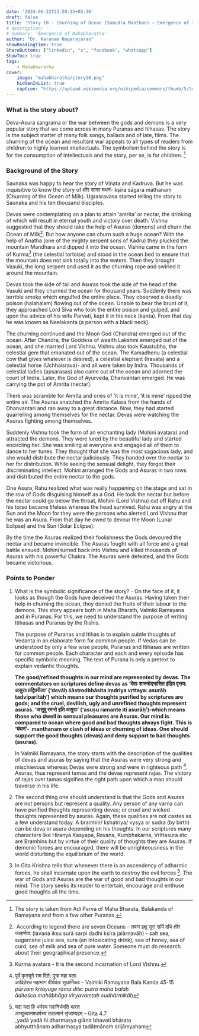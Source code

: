 ```yaml
---
date: '2024-06-22T23:50:15+05:30'
draft: false
title: 'Story 10 - Churning of Ocean (Samudra Manthan) – Emergence of the Amrit'
# description: ''
# summary: 'Emergence of Mahabharatha'
author: "Dr. Karanam Nagarajarao"
showReadingTime: true
ShareButtons: ["linkedin", "x", "facebook", "whatsapp"]
ShowToc: true
tags: 
    - Mahabharatha
cover:
    image: "mahabharatha/story10.png"
    hiddenInList: true
    caption: "https://upload.wikimedia.org/wikipedia/commons/thumb/5/54/Samudra-Manthan-The-Churning-of-the-Ocean-of-Milk.jpg/640px-Samudra-Manthan-The-Churning-of-the-Ocean-of-Milk.jpg"
---
```


### What is the story about?

Deva-Asura sangrama or the war between the gods and demons is a very popular story that we come across in many Puranas and Itihasas. The story is the subject matter of many folk songs, ballads and of late, films. The churning of the ocean and resultant war appeals to all types of readers from children to highly learned intellectuals. The symbolism behind the story is for the consumption of intellectuals and the story, per se, is for children. [^1]

### Background of the Story
Saunaka was happy to hear the story of Vinata and Kadruva. But he was inquisitive to know the story of क्षीर सागर मथनं- kṣīra sāgara mathanaṃ (Churning of the Ocean of Milk). Ugrasravasa started telling the story to Saunaka and his ten thousand disciples.

Devas were contemplating on a plan to attain ‘amrita’ or nectar, the drinking of which will result in eternal youth and victory over death. Vishnu suggested that they should take the help of Asuras (demons) and churn the Ocean of Milk[^2]. But how anyone can churn such a huge ocean? With the help of Anatha (one of the mighty serpent sons of Kadru) they plucked the mountain Mandhara and dipped it into the ocean. Vishnu came in the form of Kurma[^3] (the celestial tortoise) and stood in the ocean bed to ensure that the mountain does not sink totally into the waters. Then they brought Vasuki, the long serpent and used it as the churning rope and swirled it around the mountain.

Devas took the side of tail and Asuras took the side of the head of the Vasuki and they churned the ocean for thousand years. Suddenly there was terrible smoke which engulfed the entire place. They observed a deadly poison (halahalam) flowing out of the ocean. Unable to bear the brunt of it, they approached Lord Siva who took the entire poison and gulped, and upon the advice of his wife Parvati, kept it in his neck (kanta). From that day he was known as Neelakanta (a person with a black neck).

The churning continued and the Moon God (Chandra) emerged out of the ocean. After Chandra, the Goddess of wealth Lakshmi emerged out of the ocean, and she married Lord Vishnu. Vishnu also took Kaustubha, the celestial gem that emanated out of the ocean. The Kamadhenu (a celestial cow that gives whatever is desired), a celestial elephant (Iravata) and a celestial horse (Uchhaisrava)- and all were taken by Indra. Thousands of celestial ladies (apsarasas) also came out of the ocean and adorned the court of Indra. Later, the God of Ayurveda, Dhanvantari emerged. He was carrying the pot of Amrita (nectar).

There was scramble for Amrita and cries of ‘it is mine’, ‘it is mine’ ripped the entire air. The Asuras snatched the Amrita Kalasa from the hands of Dhanvantari and ran away to a great distance. Now, they had started quarrelling among themselves for the nectar. Devas were watching the Asuras fighting among themselves.

Suddenly Vishnu took the form of an enchanting lady (Mohini avatara) and attracted the demons. They were lured by the beautiful lady and started encircling her. She was smiling at everyone and engaged all of them to dance to her tunes. They thought that she was the most sagacious lady, and she would distribute the nectar judiciously. They handed over the nectar to her for distribution. While seeing the sensual delight, they forgot their discriminating intellect. Mohini arranged the Gods and Asuras in two rows and distributed the entire nectar to the gods.

One Asura, Rahu realized what was really happening on the stage and sat in the row of Gods disguising himself as a God. He took the nectar but before the nectar could go below the throat, Mohini (Lord Vishnu) cut off Rahu and his torso became lifeless whereas the head survived. Rahu was angry at the Sun and the Moon for they were the persons who alerted Lord Vishnu that he was an Asura. From that day he owed to devour the Moon (Lunar Eclipse) and the Sun (Solar Eclipse).

By the time the Asuras realized their foolishness the Gods devoured the nectar and became invincible. The Asuras fought with all force and a great battle ensued. Mohini turned back into Vishnu and killed thousands of Asuras with his powerful Chakra. The Asuras were defeated, and the Gods became victorious.

### Points to Ponder
1. What is the symbolic significance of the story? - On the face of it, it looks as though the Gods have deceived the Asuras. Having taken their help in churning the ocean, they denied the fruits of their labour to the demons. This story appears both in Maha Bharath, Valmiki Ramayana and in Puranas. For this, we need to understand the purpose of writing Itihasas and Puranas by the Rishis.

	The purpose of Puranas and Itihas is to explain subtle thoughts of Vedanta in an elaborate form for common people. If Vedas can be understood by only a few wise people, Puranas and Itihasas are written for common people. Each character and each and every episode has specific symbolic meaning. The text of Purana is only a pretext to explain vedantic thoughts.

	**The good/refined thoughts in our mind are represented by devas. The commentators on scriptures define devas as ‘देवाः शास्त्रोद्भासित इंद्रिय वृत्तय: असुराः तद्विपरीताः’ (‘devāḥ śāstrodbhāsita iṃdriya vṛttaya: asurāḥ tadviparītāḥ’) which means our thoughts purified by scriptures are gods; and the cruel, devilish, ugly and unrefined thoughts represent asuras. ‘असुषु रमन्ते इति असुराः’ (‘asuṣu ramante iti asurāḥ’)-which means those who dwell in sensual pleasures are Asuras. Our mind is compared to ocean where good and bad thoughts always fight. This is ‘मंथनं’-  manthanam or clash of ideas or churning of ideas. One should support the good thoughts (devas) and deny support to bad thoughts (asuras).**

	In Valmiki Ramayana, the story starts with the description of the qualities of devas and asuras by saying that the Asuras were very strong and mischievous whereas Devas were strong and were in righteous path [^4]. Asuras, thus represent tamas and the devas represent rajas. The victory of rajas over tamas signifies the right path upon which a man should traverse in his life.
2. The second thing one should understand is that the Gods and Asuras are not persons but represent a quality. Any person of any varna can have purified thoughts representing devas; or cruel and wicked thoughts represented by asuras. Again, these qualities are not castes as a few understand today. A bramhin/ kshatriya/ vysya or sudra (by birth) can be deva or asura depending on his thoughts. In our scriptures many characters like Hiranya Kasyapa, Ravana, Kumbhakarna, Vrittasura etc are Bramhins but by virtue of their quality of thoughts they are Asuras. If demonic forces are encouraged, there will be unrighteousness in the world disturbing the equilibrium of the world.
3. In Gita Krishna tells that whenever there is an ascendency of adharmic forces, he shall incarnate upon the earth to destroy the evil forces [^5]. The war of Gods and Asuras are the war of good and bad thoughts in our mind. The story seeks its reader to entertain, encourage and enthuse good thoughts all the time.

[^1]:The story is taken from Adi Parva of Maha Bharata, Balakanda of Ramayana and from a few other Puranas.
[^2]: According to legend there are seven Oceans - लवण इक्षु सुरा सर्पि दधि क्षीर जलार्णवाः (lavaṇa ikṣu surā sarpi dadhi kṣīra jalārṇavāḥ) - salt sea, sugarcane juice sea, sura (an intoxicating drink), sea of honey, sea of curd, sea of milk and sea of pure water. Someone must do research about their geographical presence.
[^3]: Kurma avatara - It is the second incarnation of Lord Vishnu.
[^4]: पूर्वं कृतयुगे राम दिते: पुत्रा महा बलाः  
आदितेश्च महाभाग वीर्यवंतः सुधार्मिकाः – Valmiki Ramayana Bala Kanda 45-15  
_pūrvaṃ kṛtayuge rāma dite: putrā mahā balāḥ  
āditeśca mahābhāga vīryavaṃtaḥ sudhārmikāḥ_
[^5]: यदा यदा हि धर्मस्य ग्लानिर्भवति भारत  
अभ्युत्थानमधर्मस्य तदात्मानं सृजाम्यहम् – Gita 4.7  
_yadā yadā hi dharmasya glānir bhavati bhārata  
abhyutthānam adharmasya tadātmānaṁ sṛijāmyaham